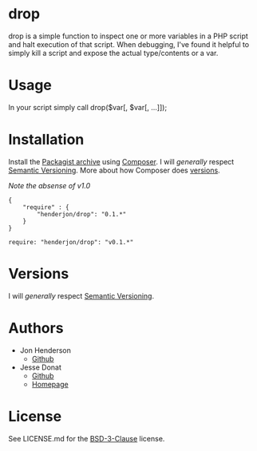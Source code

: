 # drop

drop is a simple function to inspect one or more variables in a PHP script
and halt execution of that script. When debugging, I've found it helpful to
simply kill a script and expose the actual type/contents or a var.

# Usage

In your script simply call drop($var[, $var[, ...]]);

# Installation

Install the [Packagist archive](https://packagist.org/packages/henderjon/drop)
using [Composer](http://getcomposer.org/). I will *generally* respect
[Semantic Versioning](http://semver.org/). More about how Composer
does [versions](https://getcomposer.org/doc/01-basic-usage.md#package-versions).

*Note the absense of v1.0*

```
{
	"require" : {
		"henderjon/drop": "0.1.*"
	}
}
```

```require: "henderjon/drop": "v0.1.*"```

# Versions

I will *generally* respect [Semantic Versioning](http://semver.org/).

# Authors

- Jon Henderson
	- [Github](https://github.com/henderjon)
- Jesse Donat
	- [Github](https://github.com/donatj)
	- [Homepage](http://donatstudios.com)

# License

See LICENSE.md for the [BSD-3-Clause](http://opensource.org/licenses/BSD-3-Clause) license.





